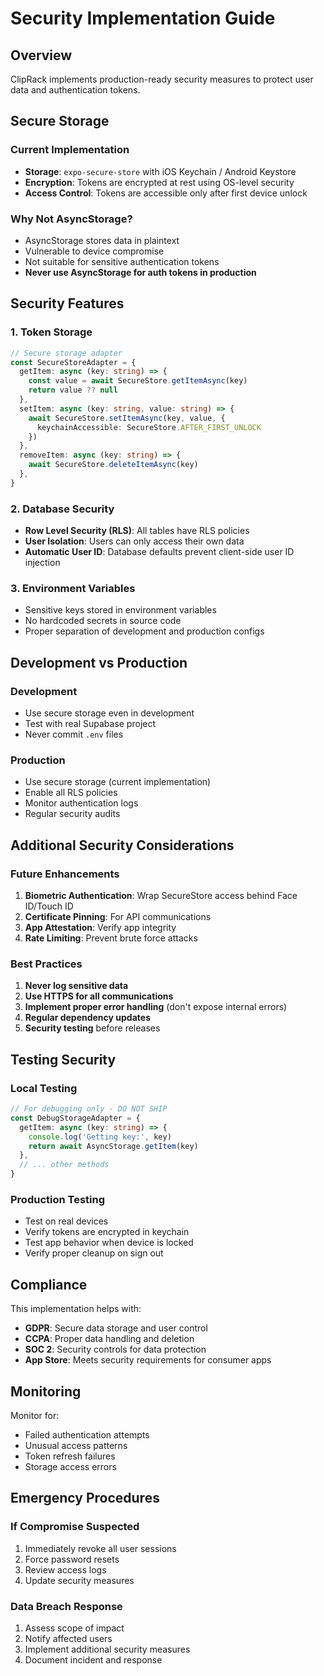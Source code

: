 # Security Implementation Guide

## Overview

ClipRack implements production-ready security measures to protect user data and authentication tokens.

## Secure Storage

### Current Implementation
- **Storage**: `expo-secure-store` with iOS Keychain / Android Keystore
- **Encryption**: Tokens are encrypted at rest using OS-level security
- **Access Control**: Tokens are accessible only after first device unlock

### Why Not AsyncStorage?
- AsyncStorage stores data in plaintext
- Vulnerable to device compromise
- Not suitable for sensitive authentication tokens
- **Never use AsyncStorage for auth tokens in production**

## Security Features

### 1. Token Storage
```typescript
// Secure storage adapter
const SecureStoreAdapter = {
  getItem: async (key: string) => {
    const value = await SecureStore.getItemAsync(key)
    return value ?? null
  },
  setItem: async (key: string, value: string) => {
    await SecureStore.setItemAsync(key, value, { 
      keychainAccessible: SecureStore.AFTER_FIRST_UNLOCK 
    })
  },
  removeItem: async (key: string) => {
    await SecureStore.deleteItemAsync(key)
  },
}
```

### 2. Database Security
- **Row Level Security (RLS)**: All tables have RLS policies
- **User Isolation**: Users can only access their own data
- **Automatic User ID**: Database defaults prevent client-side user ID injection

### 3. Environment Variables
- Sensitive keys stored in environment variables
- No hardcoded secrets in source code
- Proper separation of development and production configs

## Development vs Production

### Development
- Use secure storage even in development
- Test with real Supabase project
- Never commit `.env` files

### Production
- Use secure storage (current implementation)
- Enable all RLS policies
- Monitor authentication logs
- Regular security audits

## Additional Security Considerations

### Future Enhancements
1. **Biometric Authentication**: Wrap SecureStore access behind Face ID/Touch ID
2. **Certificate Pinning**: For API communications
3. **App Attestation**: Verify app integrity
4. **Rate Limiting**: Prevent brute force attacks

### Best Practices
1. **Never log sensitive data**
2. **Use HTTPS for all communications**
3. **Implement proper error handling** (don't expose internal errors)
4. **Regular dependency updates**
5. **Security testing** before releases

## Testing Security

### Local Testing
```typescript
// For debugging only - DO NOT SHIP
const DebugStorageAdapter = {
  getItem: async (key: string) => {
    console.log('Getting key:', key)
    return await AsyncStorage.getItem(key)
  },
  // ... other methods
}
```

### Production Testing
- Test on real devices
- Verify tokens are encrypted in keychain
- Test app behavior when device is locked
- Verify proper cleanup on sign out

## Compliance

This implementation helps with:
- **GDPR**: Secure data storage and user control
- **CCPA**: Proper data handling and deletion
- **SOC 2**: Security controls for data protection
- **App Store**: Meets security requirements for consumer apps

## Monitoring

Monitor for:
- Failed authentication attempts
- Unusual access patterns
- Token refresh failures
- Storage access errors

## Emergency Procedures

### If Compromise Suspected
1. Immediately revoke all user sessions
2. Force password resets
3. Review access logs
4. Update security measures

### Data Breach Response
1. Assess scope of impact
2. Notify affected users
3. Implement additional security measures
4. Document incident and response
